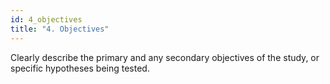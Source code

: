 ```yaml
---
id: 4_objectives
title: "4. Objectives"
---
```

Clearly describe the primary and any secondary objectives of the study, or specific hypotheses being tested. 